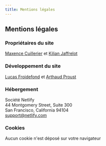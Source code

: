 ```yaml
---
title: Mentions légales
---
```

## Mentions légales
### Propriétaires du site
[Maxence Cuillerier](https://maxencecuillierier.fr/) et [Kilian Jaffrelot](https://killianjaffrelot.netlify.app/)
### Développement du site
[Lucas Froidefond](https://lucasfroidefond.netlify.app/) et [Arthaud Proust](https://arthaudproust.fr)
### Hébergement
Société Netlify  
44 Montgomery Street, Suite 300  
San Francisco, California 94104  
support@netlify.com  
### Cookies
Aucun cookie n'est déposé sur votre navigateur